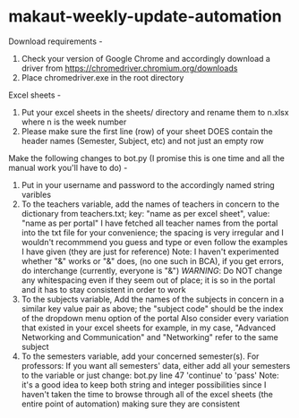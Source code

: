# makaut-weekly-update-automation

Download requirements -

1. Check your version of Google Chrome and accordingly download a driver from https://chromedriver.chromium.org/downloads
2. Place chromedriver.exe in the root directory


Excel sheets -

1. Put your excel sheets in the sheets/ directory and rename them to n.xlsx where n is the week number
2. Please make sure the first line (row) of your sheet DOES contain the header names (Semester, Subject, etc) and not just an empty row


Make the following changes to bot.py (I promise this is one time and all the manual work you'll have to do) -

1. Put in your username and password to the accordingly named string varibles
2. To the teachers variable, add the names of teachers in concern to the dictionary from teachers.txt; key: "name as per excel sheet", value: "name as per portal"
I have fetched all teacher names from the portal into the txt file for your convenience; the spacing is very irregular and I wouldn't recommmend you guess and type or even follow the examples I have given (they are just for reference)
Note: I haven't experimented whether "&" works or "&amp;" does, (no one such in BCA), if you get errors, do interchange (currently, everyone is "&")
*WARNING*: Do NOT change any whitespacing even if they seem out of place; it is so in the portal and it has to stay consistent in order to work
3. To the subjects variable, Add the names of the subjects in concern in a similar key value pair as above; the "subject code" should be the index of the dropdown menu option of the portal
Also consider every variation that existed in your excel sheets for example, in my case, "Advanced Networking and Communication" and "Networking" refer to the same subject
4. To the semesters variable, add your concerned semester(s).
For professors: If you want all semesters' data, either add all your semesters to the variable or just change: bot.py line 47 'continue' to 'pass'
Note: it's a good idea to keep both string and integer possibilities since I haven't taken the time to browse through all of the excel sheets (the entire point of automation) making sure they are consistent